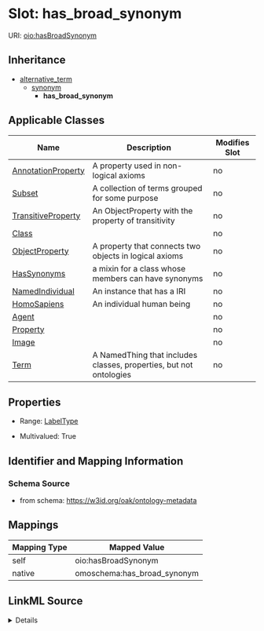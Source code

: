 

# Slot: has_broad_synonym



URI: [oio:hasBroadSynonym](http://www.geneontology.org/formats/oboInOwl#hasBroadSynonym)




## Inheritance

* [alternative_term](alternative_term.md)
    * [synonym](synonym.md)
        * **has_broad_synonym**






## Applicable Classes

| Name | Description | Modifies Slot |
| --- | --- | --- |
| [AnnotationProperty](AnnotationProperty.md) | A property used in non-logical axioms |  no  |
| [Subset](Subset.md) | A collection of terms grouped for some purpose |  no  |
| [TransitiveProperty](TransitiveProperty.md) | An ObjectProperty with the property of transitivity |  no  |
| [Class](Class.md) |  |  no  |
| [ObjectProperty](ObjectProperty.md) | A property that connects two objects in logical axioms |  no  |
| [HasSynonyms](HasSynonyms.md) | a mixin for a class whose members can have synonyms |  no  |
| [NamedIndividual](NamedIndividual.md) | An instance that has a IRI |  no  |
| [HomoSapiens](HomoSapiens.md) | An individual human being |  no  |
| [Agent](Agent.md) |  |  no  |
| [Property](Property.md) |  |  no  |
| [Image](Image.md) |  |  no  |
| [Term](Term.md) | A NamedThing that includes classes, properties, but not ontologies |  no  |







## Properties

* Range: [LabelType](LabelType.md)

* Multivalued: True





## Identifier and Mapping Information







### Schema Source


* from schema: https://w3id.org/oak/ontology-metadata




## Mappings

| Mapping Type | Mapped Value |
| ---  | ---  |
| self | oio:hasBroadSynonym |
| native | omoschema:has_broad_synonym |




## LinkML Source

<details>
```yaml
name: has_broad_synonym
from_schema: https://w3id.org/oak/ontology-metadata
rank: 1000
is_a: synonym
slot_uri: oio:hasBroadSynonym
alias: has_broad_synonym
domain_of:
- HasSynonyms
range: label type
multivalued: true

```
</details>